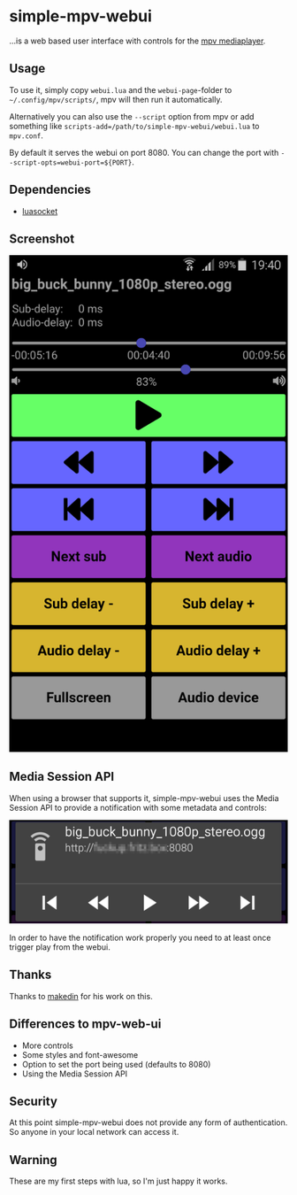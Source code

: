 # simple-mpv-webui
...is a web based user interface with controls for the [mpv mediaplayer](https://mpv.io/).

## Usage
To use it, simply copy `webui.lua` and the `webui-page`-folder to `~/.config/mpv/scripts/`, mpv will then run it automatically.

Alternatively you can also use the `--script` option from mpv or add something like `scripts-add=/path/to/simple-mpv-webui/webui.lua` to `mpv.conf`.

By default it serves the webui on port 8080. You can change the port with 
`--script-opts=webui-port=${PORT}`.

## Dependencies
 - [luasocket](https://github.com/diegonehab/luasocket)

## Screenshot
![screenshot](screenshots/webui.png#1)

## Media Session API
When using a browser that supports it, simple-mpv-webui uses the Media Session
API to provide a notification with some metadata and controls:

![notification](screenshots/notification.png#1)

In order to have the notification work properly you need to at least once trigger play from the webui.

## Thanks
Thanks to [makedin](https://github.com/makedin) for his work on this.

## Differences to mpv-web-ui
 - More controls
 - Some styles and font-awesome
 - Option to set the port being used (defaults to 8080)
 - Using the Media Session API

## Security
At this point simple-mpv-webui does not provide any form of authentication. So anyone in your local network can access it.

## Warning
These are my first steps with lua, so I'm just happy it works.
